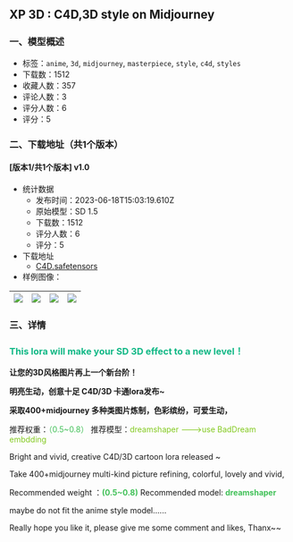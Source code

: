 ## XP 3D : C4D,3D style on Midjourney
### 一、模型概述

- 标签：`anime`, `3d`, `midjourney`, `masterpiece`, `style`, `c4d`, `styles`
- 下载数：1512
- 收藏人数：357
- 评论人数：3
- 评分人数：6
- 评分：5

### 二、下载地址（共1个版本）

#### [版本1/共1个版本] v1.0

- 统计数据
  - 发布时间：2023-06-18T15:03:19.610Z
  - 原始模型：SD 1.5
  - 下载数：1512
  - 评分人数：6
  - 评分：5
- 下载地址
  - [C4D.safetensors](https://civitai.com/api/download/models/98815)
- 样例图像：

| <img src="https://image.civitai.com/xG1nkqKTMzGDvpLrqFT7WA/15003c40-404a-41b0-820e-a651842aaa35/width=450/1194623.jpeg" /> | <img src="https://image.civitai.com/xG1nkqKTMzGDvpLrqFT7WA/778d908f-b240-4a2e-a9b7-c35680aed7a0/width=450/1324762.jpeg" /> | <img src="https://image.civitai.com/xG1nkqKTMzGDvpLrqFT7WA/512c544e-a9d0-4c52-9b69-ce838da64deb/width=450/1324786.jpeg" /> | <img src="https://image.civitai.com/xG1nkqKTMzGDvpLrqFT7WA/943f4b94-0aa3-4e05-8f77-4092d61dbf08/width=450/1194896.jpeg" /> |
| ---- | ---- | ---- | ---- |


### 三、详情
<h3 id="heading-713"><strong><span style="color:#12b886">This lora will make your SD 3D effect to a new level！</span></strong></h3><p><strong>让您的3D风格图片再上一个新台阶！</strong></p><p><strong>明亮生动，创意十足 C4D/3D 卡通lora发布~</strong></p><p><strong>采取400+midjourney 多种类图片炼制，色彩缤纷，可爱生动，</strong></p><p>推荐权重：<span style="color:#40c057">（0.5~0.8）</span> 推荐模型：<span style="color:#82c91e">dreamshaper ---&gt;use BadDream embdding</span></p><p>Bright and vivid, creative C4D/3D cartoon lora released ~</p><p>Take 400+midjourney multi-kind picture refining, colorful, lovely and vivid,</p><p>Recommended weight ：<strong><span style="color:#40c057">(0.5~0.8)</span></strong> Recommended model:<span style="color:#40c057"> </span><strong><span style="color:#40c057">dreamshaper</span></strong></p><p>maybe do not fit the anime style model......</p><p>Really hope you like it, please give me some comment and likes, Thanx~~</p>